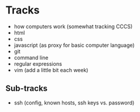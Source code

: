# Tracks

- how computers work (somewhat tracking CCCS)
- html
- css
- javascript (as proxy for basic computer language)
- git
- command line
- regular expressions
- vim (add a little bit each week)

## Sub-tracks

- ssh (config, known hosts, ssh keys vs. password)

